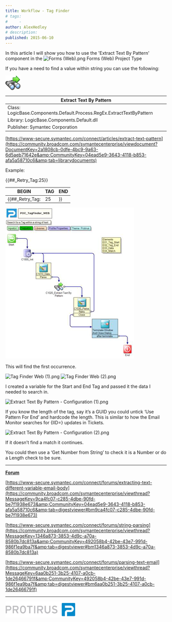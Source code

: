 ```yaml
---
title: Workflow - Tag Finder
# tags:
#     - 
author: AlexHedley
# description: 
published: 2015-06-10
---
```


In this article I will show you how to use the 'Extract Text By Pattern' component in the ![Forms (Web).png](images\Forms%2520%2528Web%2529.png) Forms (Web) Project Type

If you have a need to find a value within string you can use the following:
  
![Extract Text By Pattern.png](images\ExtractTextByPattern.png)

| Extract Text By Pattern |
| --- |
| Class: LogicBase.Components.Default.Process.RegEx.ExtractTextByPattern |
| Library: LogicBase.Components.Default.dll |
| Publisher: Symantec Corporation |

[https://www-secure.symantec.com/connect/articles/extract-text-pattern](https://community.broadcom.com/symantecenterprise/viewdocument?DocumentKey=2a1808cb-0dfe-4bc9-9a63-6d5aeb71642e&amp;CommunityKey=04ead5e9-3643-4118-b853-afa5a58710c6&amp;tab=librarydocuments)

Example:
  
{{##\_Retry\_Tag:25}}

| BEGIN | TAG | END |
| --- | --- | --- |
| {{##\_Retry\_Tag: | 25 | }} |

![Tag Finder Workflow.png](images\TagFinderWorkflow.png)

This will find the first occurrence.

![Tag Finder Web (1).png](images\Tag%2520Finder%2520Web%2520%25281%2529.png) ![Tag Finder Web (2).png](images\Tag%2520Finder%2520Web%2520%25282%2529.png)

I created a variable for the Start and End Tag and passed it the data I needed to search in.

![Extract Text By Pattern - Configuration (1).png](images\Extract%2520Text%2520By%2520Pattern%2520-%2520Configuration%2520%25281%2529.png)

If you know the length of the tag, say it’s a GUID you could untick ‘Use Pattern For End’ and hardcode the length. This is similar to how the Email Monitor searches for {IID=} updates in Tickets.

![Extract Text By Pattern - Configuration (2).png](images\Extract%2520Text%2520By%2520Pattern%2520-%2520Configuration%2520%25282%2529.png)

If it doesn’t find a match it continues.
  
You could then use a ‘Get Number from String’ to check it is a Number or do a Length check to be sure.  

* * *

<u><strong>Forum</strong></u>

[https://www-secure.symantec.com/connect/forums/extracting-text-different-variable-email-body](https://community.broadcom.com/symantecenterprise/viewthread?MessageKey=9ca4fc07-c285-4dbe-90fd-be7f1938e673&amp;CommunityKey=04ead5e9-3643-4118-b853-afa5a58710c6&amp;tab=digestviewer#bm9ca4fc07-c285-4dbe-90fd-be7f1938e673)
  
[https://www-secure.symantec.com/connect/forums/string-parsing](https://community.broadcom.com/symantecenterprise/viewthread?MessageKey=1346a873-3853-4d9c-a70a-8580b7dc813a&amp;CommunityKey=492058b4-42be-43e7-991d-986f1ea9ba7f&amp;tab=digestviewer#bm1346a873-3853-4d9c-a70a-8580b7dc813a)
  
[https://www-secure.symantec.com/connect/forums/parsing-text-email](https://community.broadcom.com/symantecenterprise/viewthread?MessageKey=6aa0b251-3b25-4107-a0cb-1de26466791f&amp;CommunityKey=492058b4-42be-43e7-991d-986f1ea9ba7f&amp;tab=digestviewer#bm6aa0b251-3b25-4107-a0cb-1de26466791f)

* * *

[![Protirus](images\Protirus.png)](http://www.protirus.com/)
